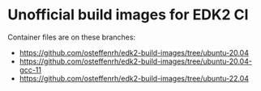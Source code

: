 # Unofficial build images for EDK2 CI

Container files are on these branches:

- https://github.com/osteffenrh/edk2-build-images/tree/ubuntu-20.04
- https://github.com/osteffenrh/edk2-build-images/tree/ubuntu-20.04-gcc-11
- https://github.com/osteffenrh/edk2-build-images/tree/ubuntu-22.04

